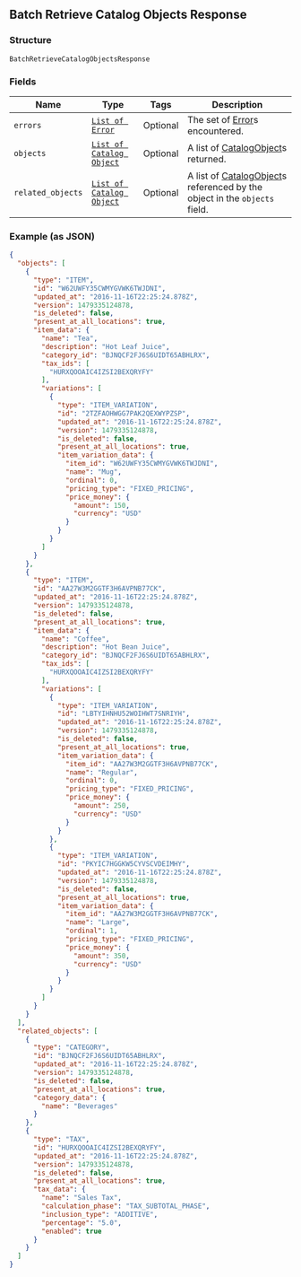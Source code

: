 ## Batch Retrieve Catalog Objects Response

### Structure

`BatchRetrieveCatalogObjectsResponse`

### Fields

| Name | Type | Tags | Description |
|  --- | --- | --- | --- |
| `errors` | [`List of Error`](/doc/models/error.md) | Optional | The set of [Error](./models/error.md)s encountered. |
| `objects` | [`List of Catalog Object`](/doc/models/catalog-object.md) | Optional | A list of [CatalogObject](./models/catalog-object.md)s returned. |
| `related_objects` | [`List of Catalog Object`](/doc/models/catalog-object.md) | Optional | A list of [CatalogObject](./models/catalog-object.md)s referenced by the object in the `objects` field. |

### Example (as JSON)

```json
{
  "objects": [
    {
      "type": "ITEM",
      "id": "W62UWFY35CWMYGVWK6TWJDNI",
      "updated_at": "2016-11-16T22:25:24.878Z",
      "version": 1479335124878,
      "is_deleted": false,
      "present_at_all_locations": true,
      "item_data": {
        "name": "Tea",
        "description": "Hot Leaf Juice",
        "category_id": "BJNQCF2FJ6S6UIDT65ABHLRX",
        "tax_ids": [
          "HURXQOOAIC4IZSI2BEXQRYFY"
        ],
        "variations": [
          {
            "type": "ITEM_VARIATION",
            "id": "2TZFAOHWGG7PAK2QEXWYPZSP",
            "updated_at": "2016-11-16T22:25:24.878Z",
            "version": 1479335124878,
            "is_deleted": false,
            "present_at_all_locations": true,
            "item_variation_data": {
              "item_id": "W62UWFY35CWMYGVWK6TWJDNI",
              "name": "Mug",
              "ordinal": 0,
              "pricing_type": "FIXED_PRICING",
              "price_money": {
                "amount": 150,
                "currency": "USD"
              }
            }
          }
        ]
      }
    },
    {
      "type": "ITEM",
      "id": "AA27W3M2GGTF3H6AVPNB77CK",
      "updated_at": "2016-11-16T22:25:24.878Z",
      "version": 1479335124878,
      "is_deleted": false,
      "present_at_all_locations": true,
      "item_data": {
        "name": "Coffee",
        "description": "Hot Bean Juice",
        "category_id": "BJNQCF2FJ6S6UIDT65ABHLRX",
        "tax_ids": [
          "HURXQOOAIC4IZSI2BEXQRYFY"
        ],
        "variations": [
          {
            "type": "ITEM_VARIATION",
            "id": "LBTYIHNHU52WOIHWT7SNRIYH",
            "updated_at": "2016-11-16T22:25:24.878Z",
            "version": 1479335124878,
            "is_deleted": false,
            "present_at_all_locations": true,
            "item_variation_data": {
              "item_id": "AA27W3M2GGTF3H6AVPNB77CK",
              "name": "Regular",
              "ordinal": 0,
              "pricing_type": "FIXED_PRICING",
              "price_money": {
                "amount": 250,
                "currency": "USD"
              }
            }
          },
          {
            "type": "ITEM_VARIATION",
            "id": "PKYIC7HGGKW5CYVSCVDEIMHY",
            "updated_at": "2016-11-16T22:25:24.878Z",
            "version": 1479335124878,
            "is_deleted": false,
            "present_at_all_locations": true,
            "item_variation_data": {
              "item_id": "AA27W3M2GGTF3H6AVPNB77CK",
              "name": "Large",
              "ordinal": 1,
              "pricing_type": "FIXED_PRICING",
              "price_money": {
                "amount": 350,
                "currency": "USD"
              }
            }
          }
        ]
      }
    }
  ],
  "related_objects": [
    {
      "type": "CATEGORY",
      "id": "BJNQCF2FJ6S6UIDT65ABHLRX",
      "updated_at": "2016-11-16T22:25:24.878Z",
      "version": 1479335124878,
      "is_deleted": false,
      "present_at_all_locations": true,
      "category_data": {
        "name": "Beverages"
      }
    },
    {
      "type": "TAX",
      "id": "HURXQOOAIC4IZSI2BEXQRYFY",
      "updated_at": "2016-11-16T22:25:24.878Z",
      "version": 1479335124878,
      "is_deleted": false,
      "present_at_all_locations": true,
      "tax_data": {
        "name": "Sales Tax",
        "calculation_phase": "TAX_SUBTOTAL_PHASE",
        "inclusion_type": "ADDITIVE",
        "percentage": "5.0",
        "enabled": true
      }
    }
  ]
}
```

